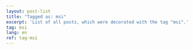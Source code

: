 ```yaml
---
layout: post-list
title: "Tagged as: msi"
excerpt: 'List of all posts, which were decorated with the tag "msi".'  
tag: msi
lang: en
ref: tag-msi
---
```

